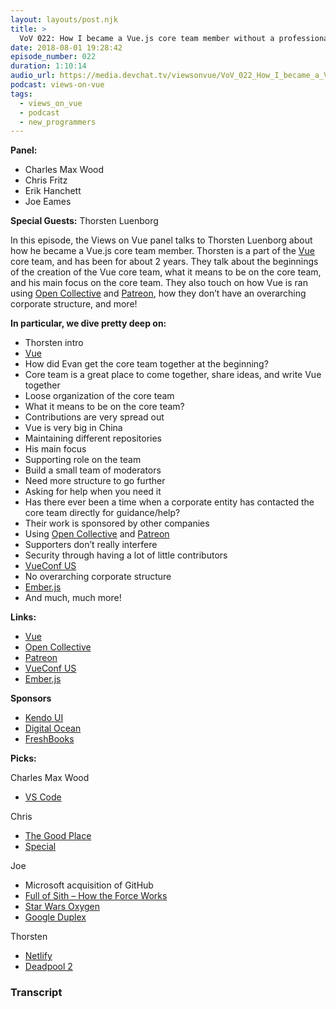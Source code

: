 ```yaml
---
layout: layouts/post.njk
title: >
  VoV 022: How I became a Vue.js core team member without a professional background‌ with Thorsten Luenborg
date: 2018-08-01 19:28:42
episode_number: 022
duration: 1:10:14
audio_url: https://media.devchat.tv/viewsonvue/VoV_022_How_I_became_a_Vue.js_core_team_member_with_Thorsten_Luenborg.mp3
podcast: views-on-vue
tags:
  - views_on_vue
  - podcast
  - new_programmers
---
```


**Panel:**

- Charles Max Wood
- Chris Fritz
- Erik Hanchett
- Joe Eames

**Special Guests:** Thorsten Luenborg

In this episode, the Views on Vue panel talks to Thorsten Luenborg about how he became a Vue.js core team member. Thorsten is a part of the [Vue](https://vuejs.org/) core team, and has been for about 2 years. They talk about the beginnings of the creation of the Vue core team, what it means to be on the core team, and his main focus on the core team. They also touch on how Vue is ran using [Open Collective](https://opencollective.com/) and [Patreon](https://www.patreon.com/), how they don’t have an overarching corporate structure, and more!

**In particular, we dive pretty deep on:**

- Thorsten intro
- [Vue](https://vuejs.org/)
- How did Evan get the core team together at the beginning?
- Core team is a great place to come together, share ideas, and write Vue together
- Loose organization of the core team
- What it means to be on the core team?
- Contributions are very spread out
- Vue is very big in China
- Maintaining different repositories
- His main focus
- Supporting role on the team
- Build a small team of moderators
- Need more structure to go further
- Asking for help when you need it
- Has there ever been a time when a corporate entity has contacted the core team directly for guidance/help?
- Their work is sponsored by other companies
- Using [Open Collective](https://opencollective.com/) and [Patreon](https://www.patreon.com/)
- Supporters don’t really interfere
- Security through having a lot of little contributors
- [VueConf US](https://us.vuejs.org/)
- No overarching corporate structure
- [Ember.js](https://www.emberjs.com/)
- And much, much more!

**Links:**

- [Vue](https://vuejs.org/)
- [Open Collective](https://opencollective.com/)
- [Patreon](https://www.patreon.com/)
- [VueConf US](https://us.vuejs.org/)
- [Ember.js](https://www.emberjs.com/)

**Sponsors**

- [Kendo UI](https://www.telerik.com/kendo-angular-ui/?utm_medium=cpm&utm_source=adventuresinng&utm_campaign=dt-kendo-ang2-nov16&utm_content=audio)
- [Digital Ocean](https://www.digitalocean.com/)
- [FreshBooks](https://www.freshbooks.com/invoice?ref=11731&utm_source=pbm&utm_medium=affiliate-program&utm_influencer=419364&utm_campaign=podcast-influencers)

**Picks:**

Charles Max Wood

- [VS Code](https://code.visualstudio.com/)

Chris

- [The Good Place](https://www.nbc.com/the-good-place)
- [Special](<https://en.wikipedia.org/wiki/Special_(film)>)

Joe

- Microsoft acquisition of GitHub
- [Full of Sith – How the Force Works](https://fullofsith.com/archives/2205)
- [Star Wars Oxygen](https://www.rebelforceradio.com/star-wars-oxygen/)
- [Google Duplex](https://www.youtube.com/watch?v=bd1mEm2Fy08)

Thorsten

- [Netlify](https://www.netlify.com/)
- [Deadpool 2](https://www.imdb.com/title/tt5463162/)

### Transcript
